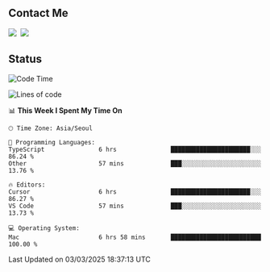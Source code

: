 ## Contact Me
<a href="https://instagram.com/_hongrok"><img src="https://img.shields.io/badge/Instagram-E4405F?style=for-the-badge&logo=Instagram&logoColor=white"/></a>&nbsp;
<img src="https://img.shields.io/badge/HongRok @hlog2e-5865F2?style=for-the-badge&logo=Discord&logoColor=white"/>&nbsp;

## Status

<!--START_SECTION:waka-->
![Code Time](http://img.shields.io/badge/Code%20Time-841%20hrs%2052%20mins-blue)

![Lines of code](https://img.shields.io/badge/From%20Hello%20World%20I%27ve%20Written-636.2%20thousand%20lines%20of%20code-blue)

📊 **This Week I Spent My Time On** 

```text
🕑︎ Time Zone: Asia/Seoul

💬 Programming Languages: 
TypeScript               6 hrs               ██████████████████████░░░   86.24 % 
Other                    57 mins             ███░░░░░░░░░░░░░░░░░░░░░░   13.76 % 

🔥 Editors: 
Cursor                   6 hrs               ██████████████████████░░░   86.27 % 
VS Code                  57 mins             ███░░░░░░░░░░░░░░░░░░░░░░   13.73 % 

💻 Operating System: 
Mac                      6 hrs 58 mins       █████████████████████████   100.00 % 
```


 Last Updated on 03/03/2025 18:37:13 UTC
<!--END_SECTION:waka-->
